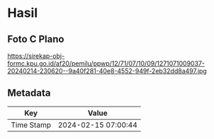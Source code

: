 # Hasil

## Foto C Plano

https://sirekap-obj-formc.kpu.go.id/af20/pemilu/ppwp/12/71/07/10/09/1271071009037-20240214-230620--9a40f281-40e8-4552-949f-2eb32dd8a497.jpg


## Metadata

| Key        | Value               |
| ---------- | ------------------- |
| Time Stamp | 2024-02-15 07:00:44 |



